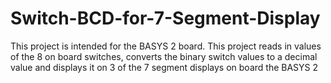 # Switch-BCD-for-7-Segment-Display
This project is intended for the BASYS 2 board.  This project reads in values of the 8 on board switches, converts the binary switch values to a decimal value and displays it on 3 of the 7 segment displays on board the BASYS 2
